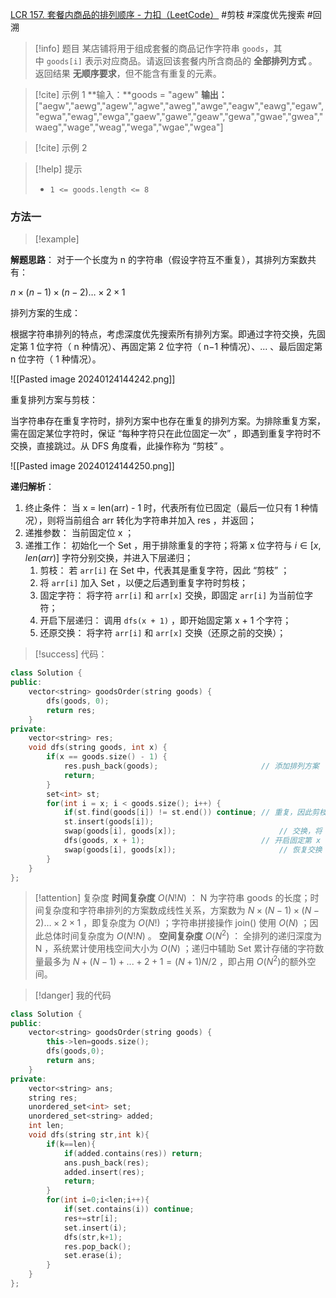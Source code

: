[LCR 157. 套餐内商品的排列顺序 - 力扣（LeetCode）](https://leetcode.cn/problems/zi-fu-chuan-de-pai-lie-lcof/solutions/178988/mian-shi-ti-38-zi-fu-chuan-de-pai-lie-hui-su-fa-by/)
#剪枝 #深度优先搜索 #回溯 
> [!info] 题目
> 某店铺将用于组成套餐的商品记作字符串 `goods`，其中 `goods[i]` 表示对应商品。请返回该套餐内所含商品的 **全部排列方式** 。
返回结果 **无顺序要求**，但不能含有重复的元素。

> [!cite] 示例 1
> **输入：**goods = "agew"
**输出：**["aegw","aewg","agew","agwe","aweg","awge","eagw","eawg","egaw","egwa","ewag","ewga","gaew","gawe","geaw","gewa","gwae","gwea","waeg","wage","weag","wega","wgae","wgea"]

> [!cite] 示例 2
> 

> [!help] 提示
> - `1 <= goods.length <= 8`
### 方法一
> [!example] 

**解题思路**：
对于一个长度为 n 的字符串（假设字符互不重复），其排列方案数共有：

$n \times (n-1) \times (n-2) … \times 2 \times 1$

排列方案的生成：

根据字符串排列的特点，考虑深度优先搜索所有排列方案。即通过字符交换，先固定第 1 位字符（ n 种情况）、再固定第 2 位字符（ n−1 种情况）、... 、最后固定第 n 位字符（ 1 种情况）。

![[Pasted image 20240124144242.png]]

重复排列方案与剪枝：

当字符串存在重复字符时，排列方案中也存在重复的排列方案。为排除重复方案，需在固定某位字符时，保证 “每种字符只在此位固定一次” ，即遇到重复字符时不交换，直接跳过。从 DFS 角度看，此操作称为 “剪枝” 。

![[Pasted image 20240124144250.png]]

**递归解析**：
1. 终止条件： 当 x = len(arr) - 1 时，代表所有位已固定（最后一位只有 1 种情况），则将当前组合 arr 转化为字符串并加入 res ，并返回；
2. 递推参数： 当前固定位 x ；
3. 递推工作： 初始化一个 Set ，用于排除重复的字符；将第 x 位字符与 $i \in [x, len(arr)]$ 字符分别交换，并进入下层递归；
	1. 剪枝： 若 `arr[i]` 在 Set​ 中，代表其是重复字符，因此 “剪枝” ；
	2. 将 `arr[i]` 加入 Set​ ，以便之后遇到重复字符时剪枝；
	3. 固定字符： 将字符 `arr[i]` 和 `arr[x]` 交换，即固定 `arr[i]` 为当前位字符；
	4. 开启下层递归： 调用 `dfs(x + 1)` ，即开始固定第 x + 1 个字符；
	5. 还原交换： 将字符 `arr[i]` 和 `arr[x]` 交换（还原之前的交换）；
> [!success] 代码：
```cpp
class Solution {
public:
    vector<string> goodsOrder(string goods) {
        dfs(goods, 0);
        return res;
    }
private:
    vector<string> res;
    void dfs(string goods, int x) {
        if(x == goods.size() - 1) {
            res.push_back(goods);                       // 添加排列方案
            return;
        }
        set<int> st;
        for(int i = x; i < goods.size(); i++) {
            if(st.find(goods[i]) != st.end()) continue; // 重复，因此剪枝
            st.insert(goods[i]);
            swap(goods[i], goods[x]);                       // 交换，将 goods[i] 固定在第 x 位
            dfs(goods, x + 1);                          // 开启固定第 x + 1 位字符
            swap(goods[i], goods[x]);                       // 恢复交换
        }
    }
};
```
> [!attention] 复杂度
**时间复杂度** $O(N!N)$ ： N 为字符串 goods 的长度；时间复杂度和字符串排列的方案数成线性关系，方案数为 $N \times (N-1) \times (N-2) … \times 2 \times 1$ ，即复杂度为 $O(N!)$ ；字符串拼接操作 join() 使用 $O(N)$ ；因此总体时间复杂度为 $O(N!N)$ 。
**空间复杂度** $O(N^2)$ ： 全排列的递归深度为 N ，系统累计使用栈空间大小为 $O(N)$ ；递归中辅助 Set 累计存储的字符数量最多为 $N + (N-1) + ... + 2 + 1 = (N+1)N/2$ ，即占用 $O(N^2)$的额外空间。


> [!danger] 我的代码
```cpp
class Solution {
public:
    vector<string> goodsOrder(string goods) {
        this->len=goods.size();
        dfs(goods,0);
        return ans;
    }
private:
    vector<string> ans;
    string res;
    unordered_set<int> set;
    unordered_set<string> added;
    int len;
    void dfs(string str,int k){
        if(k==len){
            if(added.contains(res)) return;
            ans.push_back(res);
            added.insert(res);
            return;
        }
        for(int i=0;i<len;i++){
            if(set.contains(i)) continue;
            res+=str[i];
            set.insert(i);
            dfs(str,k+1);
            res.pop_back();
            set.erase(i);
        }
    }
};
```
